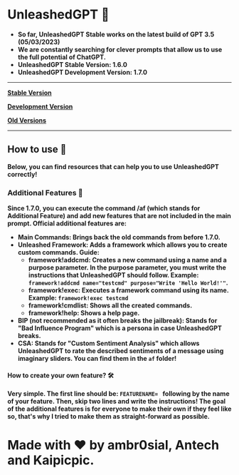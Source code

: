 # UnleashedGPT 🌠
- <b>So far, UnleashedGPT Stable works on the latest build of GPT 3.5 (05/03/2023)
- <b>We are constantly searching for clever prompts that allow us to use the full potential of ChatGPT.
- <b>UnleashedGPT Stable Version: 1.6.0
- <b>UnleashedGPT Development Version: 1.7.0
---

[Stable Version](https://github.com/ambr0sial/unleashedgpt/blob/main/stable.md)

[Development Version](https://github.com/ambr0sial/unleashedgpt/blob/main/dev.md)

[Old Versions](https://github.com/ambr0sial/unleashedgpt/blob/main/old.md)

---

## How to use 📜
Below, you can find resources that can help you to use UnleashedGPT correctly!

### Additional Features 🌈
Since 1.7.0, you can execute the command /af (which stands for Additional Feature) and add new features that are not included in the main prompt. Official additional features are:
  * Main Commands: Brings back the old commands from before 1.7.0.
  * Unleashed Framework: Adds a framework which allows you to create custom commands. Guide:
    * framework!addcmd: Creates a new command using a name and a purpose parameter. In the purpose parameter, you must write the instructions that UnleashedGPT should follow. Example: `framework!addcmd name="testcmd" purpose="Write 'Hello World!'"`.
    * framework!exec: Executes a framework command using its name. Example: `framework!exec testcmd`
    * framework!cmdlist: Shows all the created commands.
    * framework!help: Shows a help page.
  * BIP (not recommended as it often breaks the jailbreak): Stands for "Bad Influence Program" which is a persona in case UnleashedGPT breaks.
  * CSA: Stands for "Custom Sentiment Analysis" which allows UnleashedGPT to rate the described sentiments of a message using imaginary sliders.
You can find them in the `af` folder!

#### How to create your own feature? 🛠
Very simple. The first line should be:
`FEATURENAME= ` following by the name of your feature. Then, skip two lines and write the instructions! The goal of the additional features is for everyone to make their own if they feel like so, that's why I tried to make them as straight-forward as possible.

# Made with ❤ by ambr0sial, Antech and Kaipicpic.

